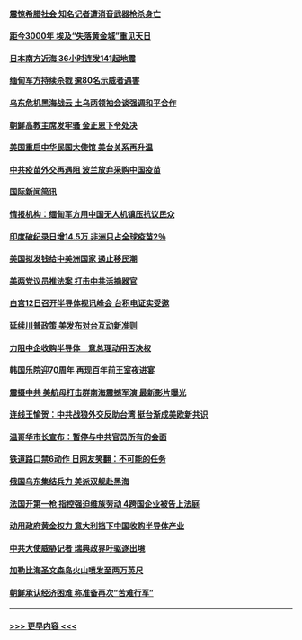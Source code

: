 #### [震惊希腊社会 知名记者遭消音武器枪杀身亡](../pages/prog202/a103093832.md?t=04111902) 
#### [距今3000年 埃及“失落黄金城”重见天日](../pages/prog202/a103093805.md?t=04111902) 
#### [日本南方近海 36小时连发141起地震](../pages/prog202/a103093794.md?t=04111902) 
#### [缅甸军方持续杀戮 逾80名示威者遇害](../pages/prog202/a103093692.md?t=04111902) 
#### [乌东危机黑海战云 土乌两领袖会谈强调和平合作](../pages/prog202/a103093649.md?t=04111902) 
#### [朝鲜高教主席发牢骚 金正恩下令处决](../pages/prog202/a103093618.md?t=04111902) 
#### [美国重启中华民国大使馆 美台关系再升温](../pages/prog202/a103093585.md?t=04111902) 
#### [中共疫苗外交再遇阻 波兰放弃采购中国疫苗](../pages/prog202/a103093534.md?t=04111902) 
#### [国际新闻简讯](../pages/prog202/a103093502.md?t=04111902) 
#### [情报机构：缅甸军方用中国无人机镇压抗议民众](../pages/prog202/a103093454.md?t=04111902) 
#### [印度破纪录日增14.5万 非洲只占全球疫苗2％](../pages/prog202/a103093389.md?t=04111902) 
#### [美国拟发钱给中美洲国家 遏止移民潮](../pages/prog202/a103093379.md?t=04111902) 
#### [美两党议员推法案 打击中共活摘器官](../pages/prog202/a103093362.md?t=04111902) 
#### [白宫12日召开半导体视讯峰会 台积电证实受邀](../pages/prog202/a103093359.md?t=04111902) 
#### [延续川普政策 美发布对台互动新准则](../pages/prog202/a103093364.md?t=04111902) 
#### [力阻中企收购半导体　意总理动用否决权](../pages/prog202/a103093352.md?t=04111902) 
#### [韩国乐院迎70周年 再现百年前王室夜进宴](../pages/prog202/a103093339.md?t=04111902) 
#### [震摄中共 美航母打击群南海震撼军演 最新影片曝光](../pages/prog202/a103092913.md?t=04111902) 
#### [连线王愉贺：中共战狼外交反助台湾 挺台渐成美欧新共识](../pages/prog202/a103092828.md?t=04111902) 
#### [温哥华市长宣布：暂停与中共官员所有的会面](../pages/prog202/a103093168.md?t=04111902) 
#### [铁道路口禁6动作 日网友笑翻：不可能的任务](../pages/prog202/a103093155.md?t=04111902) 
#### [俄国乌东集结兵力 美派双舰赴黑海](../pages/prog202/a103093127.md?t=04111902) 
#### [法国开第一枪 指控强迫维族劳动 4跨国企业被告上法庭](../pages/prog202/a103093104.md?t=04111902) 
#### [动用政府黄金权力 意大利挡下中国收购半导体产业](../pages/prog202/a103093084.md?t=04111902) 
#### [中共大使威胁记者 瑞典政界吁驱逐出境](../pages/prog202/a103093085.md?t=04111902) 
#### [加勒比海圣文森岛火山喷发至两万英尺](../pages/prog202/a103092861.md?t=04111902) 
#### [朝鲜承认经济困难 称准备再次“苦难行军”](../pages/prog202/a103092485.md?t=04111902) 

----
#### [ >>> 更早内容 <<< ](../indexes/prog202-earlier.md)
